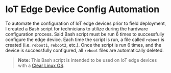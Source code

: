 # IoT Edge Device Config Automation

To automate the configuration of IoT edge devices prior to field deployment, I created a Bash script for technicians to utilize during the hardware configuration process. Said Bash script must be run 6 times to successfully configure the edge device.  Each time the script is run, a file called `reboot` is created (i.e. `reboot1`, `reboot2`, etc.). Once the script is run 6 times, and the device is successfully configured, all `reboot` files are automatically deleted. 

> **Note:** This Bash script is intended to be used on IoT edge devices with 
> a [Clear Linux OS](https://docs.01.org/clearlinux/latest/get-started/bare-metal-install-server.html#download-the-latest-cl-live-server-image).